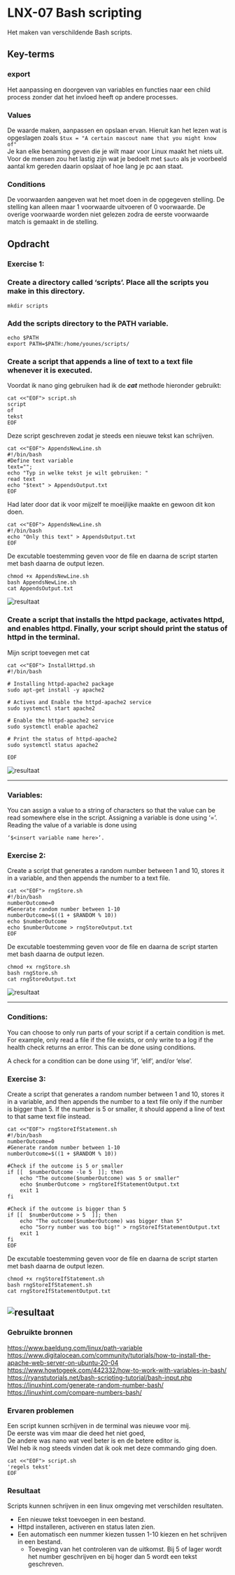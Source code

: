 # LNX-07 Bash scripting  
Het maken van verschildende Bash scripts.

## Key-terms

### export  
Het aanpassing en doorgeven van variables en functies naar een child process zonder dat het invloed heeft op andere processes.

### Values  
De waarde maken, aanpassen en opslaan ervan. Hieruit kan het lezen wat is opgeslagen zoals
`$tux = "A certain mascout name that you might know of"`  
Je kan elke benaming geven die je wilt maar voor Linux maakt het niets uit. Voor de mensen zou het lastig zijn wat je bedoelt met `$auto` als je voorbeeld aantal km gereden daarin opslaat of hoe lang je pc aan staat.

### Conditions
De voorwaarden aangeven wat het moet doen in de opgegeven stelling. De stelling kan alleen maar 1 voorwaarde uitvoeren of 0 voorwaarde. De overige voorwaarde worden niet gelezen zodra de eerste voorwaarde match is gemaakt in de stelling. 


## Opdracht

### Exercise 1:
### Create a directory called ‘scripts’. Place all the scripts you make in this directory.
```
mkdir scripts
```

### Add the scripts directory to the PATH variable.
```
echo $PATH
export PATH=$PATH:/home/younes/scripts/
```

### Create a script that appends a line of text to a text file whenever it is executed.

Voordat ik nano ging gebruiken had ik de ***cat*** methode hieronder gebruikt:
```
cat <<"EOF"> script.sh
script 
of 
tekst
EOF
```

Deze script geschreven zodat je steeds een nieuwe tekst kan schrijven.
```
cat <<"EOF"> AppendsNewLine.sh
#!/bin/bash
#Define text variable
text="";
echo "Typ in welke tekst je wilt gebruiken: "
read text
echo "$text" > AppendsOutput.txt
EOF
```

Had later door dat ik voor mijzelf te moeijlijke maakte en gewoon dit kon doen.
```
cat <<"EOF"> AppendsNewLine.sh
#!/bin/bash
echo "Only this text" > AppendsOutput.txt
EOF
```

De excutable toestemming geven voor de file en daarna de script starten met bash daarna de output lezen.

```
chmod +x AppendsNewLine.sh
bash AppendsNewLine.sh
cat AppendsOutput.txt
```
 ![resultaat](/00_includes/LNX-07-resultaat.png "resultaat")

### Create a script that installs the httpd package, activates httpd, and enables httpd. Finally, your script should print the status of httpd in the terminal.

Mijn script toevegen met cat 

```
cat <<"EOF"> InstallHttpd.sh
#!/bin/bash

# Installing httpd-apache2 package
sudo apt-get install -y apache2

# Actives and Enable the httpd-apache2 service
sudo systemctl start apache2

# Enable the httpd-apache2 service
sudo systemctl enable apache2

# Print the status of httpd-apache2
sudo systemctl status apache2  

EOF
```

![resultaat](/00_includes/LNX-07-resultaat2.png "resultaat")

----

### Variables:
You can assign a value to a string of characters so that the value can be read somewhere else in the script.
Assigning a variable is done using ‘=’.
Reading the value of a variable is done using 
```
‘$<insert variable name here>’.
```

### Exercise 2:
Create a script that generates a random number between 1 and 10, stores it in a variable, and then appends the number to a text file.

```
cat <<"EOF"> rngStore.sh
#!/bin/bash
numberOutcome=0
#Generate random number between 1-10
numberOutcome=$((1 + $RANDOM % 10))
echo $numberOutcome
echo $numberOutcome > rngStoreOutput.txt
EOF
```
De excutable toestemming geven voor de file en daarna de script starten met bash daarna de output lezen.

```
chmod +x rngStore.sh
bash rngStore.sh
cat rngStoreOutput.txt
```

![resultaat](/00_includes/LNX-07-resultaat3.png "resultaat")

-----------------------------------

### Conditions:
You can choose to only run parts of your script if a certain condition is met. For example, only read a file if the file exists, or only write to a log if the health check returns an error. This can be done using conditions.

A check for a condition can be done using ‘if’, ‘elif’, and/or ‘else’.


### Exercise 3:
Create a script that generates a random number between 1 and 10, stores it in a variable, and then appends the number to a text file only if the number is bigger than 5. If the number is 5 or smaller, it should append a line of text to that same text file instead.



```
cat <<"EOF"> rngStoreIfStatement.sh
#!/bin/bash
numberOutcome=0
#Generate random number between 1-10
numberOutcome=$((1 + $RANDOM % 10))

#Check if the outcome is 5 or smaller
if [[  $numberOutcome -le 5  ]]; then
    echo "The outcome($numberOutcome) was 5 or smaller"
    echo $numberOutcome > rngStoreIfStatementOutput.txt
    exit 1
fi

#Check if the outcome is bigger than 5
if [[  $numberOutcome > 5  ]]; then
    echo "The outcome($numberOutcome) was bigger than 5"
    echo "Sorry number was too big!" > rngStoreIfStatementOutput.txt
    exit 1
fi
EOF
```

De excutable toestemming geven voor de file en daarna de script starten met bash daarna de output lezen.
```
chmod +x rngStoreIfStatement.sh
bash rngStoreIfStatement.sh
cat rngStoreIfStatementOutput.txt
```

![resultaat](/00_includes/LNX-07-resultaat4.png "resultaat")
-----------------------------------



### Gebruikte bronnen
https://www.baeldung.com/linux/path-variable
https://www.digitalocean.com/community/tutorials/how-to-install-the-apache-web-server-on-ubuntu-20-04
https://www.howtogeek.com/442332/how-to-work-with-variables-in-bash/
https://ryanstutorials.net/bash-scripting-tutorial/bash-input.php
https://linuxhint.com/generate-random-number-bash/
https://linuxhint.com/compare-numbers-bash/



### Ervaren problemen
Een script kunnen scrhijven in de terminal was nieuwe voor mij.   
De eerste was vim maar die deed het niet goed,  
De andere was nano wat veel beter is en de betere editor is.  
Wel heb ik nog steeds vinden dat ik ook met deze commando ging doen. 
```
cat <<"EOF"> script.sh
'regels tekst' 
EOF
```

### Resultaat
Scripts kunnen schrijven in een linux omgeving met verschilden resultaten.
- Een nieuwe tekst toevoegen in een bestand.
- Httpd installeren, activeren en status laten zien.
- Een automatisch een nummer kiezen tussen 1-10 kiezen en het schrijven in een bestand.
	- Toeveging van het controleren van de uitkomst. Bij 5 of lager wordt het number geschrijven en bij hoger dan 5 wordt een tekst geschreven.

